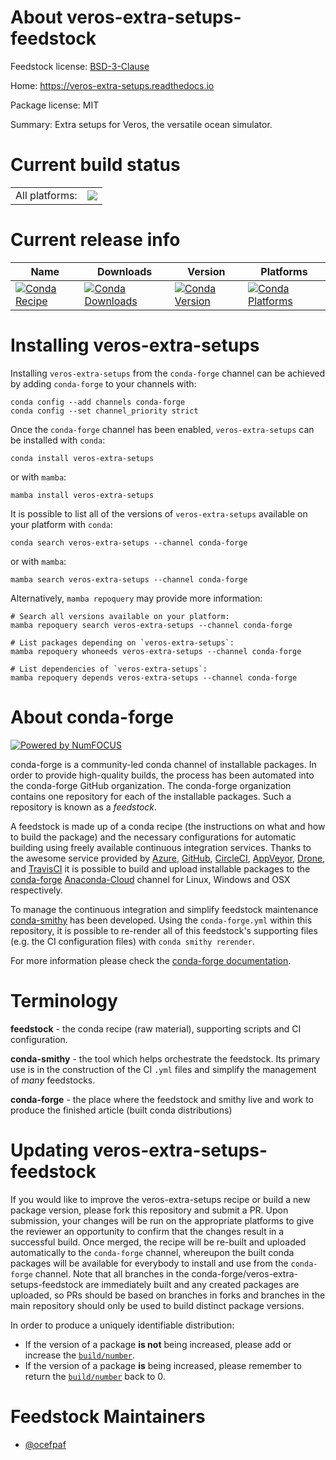 About veros-extra-setups-feedstock
==================================

Feedstock license: [BSD-3-Clause](https://github.com/conda-forge/veros-extra-setups-feedstock/blob/main/LICENSE.txt)

Home: https://veros-extra-setups.readthedocs.io

Package license: MIT

Summary: Extra setups for Veros, the versatile ocean simulator.

Current build status
====================


<table><tr><td>All platforms:</td>
    <td>
      <a href="https://dev.azure.com/conda-forge/feedstock-builds/_build/latest?definitionId=20513&branchName=main">
        <img src="https://dev.azure.com/conda-forge/feedstock-builds/_apis/build/status/veros-extra-setups-feedstock?branchName=main">
      </a>
    </td>
  </tr>
</table>

Current release info
====================

| Name | Downloads | Version | Platforms |
| --- | --- | --- | --- |
| [![Conda Recipe](https://img.shields.io/badge/recipe-veros--extra--setups-green.svg)](https://anaconda.org/conda-forge/veros-extra-setups) | [![Conda Downloads](https://img.shields.io/conda/dn/conda-forge/veros-extra-setups.svg)](https://anaconda.org/conda-forge/veros-extra-setups) | [![Conda Version](https://img.shields.io/conda/vn/conda-forge/veros-extra-setups.svg)](https://anaconda.org/conda-forge/veros-extra-setups) | [![Conda Platforms](https://img.shields.io/conda/pn/conda-forge/veros-extra-setups.svg)](https://anaconda.org/conda-forge/veros-extra-setups) |

Installing veros-extra-setups
=============================

Installing `veros-extra-setups` from the `conda-forge` channel can be achieved by adding `conda-forge` to your channels with:

```
conda config --add channels conda-forge
conda config --set channel_priority strict
```

Once the `conda-forge` channel has been enabled, `veros-extra-setups` can be installed with `conda`:

```
conda install veros-extra-setups
```

or with `mamba`:

```
mamba install veros-extra-setups
```

It is possible to list all of the versions of `veros-extra-setups` available on your platform with `conda`:

```
conda search veros-extra-setups --channel conda-forge
```

or with `mamba`:

```
mamba search veros-extra-setups --channel conda-forge
```

Alternatively, `mamba repoquery` may provide more information:

```
# Search all versions available on your platform:
mamba repoquery search veros-extra-setups --channel conda-forge

# List packages depending on `veros-extra-setups`:
mamba repoquery whoneeds veros-extra-setups --channel conda-forge

# List dependencies of `veros-extra-setups`:
mamba repoquery depends veros-extra-setups --channel conda-forge
```


About conda-forge
=================

[![Powered by
NumFOCUS](https://img.shields.io/badge/powered%20by-NumFOCUS-orange.svg?style=flat&colorA=E1523D&colorB=007D8A)](https://numfocus.org)

conda-forge is a community-led conda channel of installable packages.
In order to provide high-quality builds, the process has been automated into the
conda-forge GitHub organization. The conda-forge organization contains one repository
for each of the installable packages. Such a repository is known as a *feedstock*.

A feedstock is made up of a conda recipe (the instructions on what and how to build
the package) and the necessary configurations for automatic building using freely
available continuous integration services. Thanks to the awesome service provided by
[Azure](https://azure.microsoft.com/en-us/services/devops/), [GitHub](https://github.com/),
[CircleCI](https://circleci.com/), [AppVeyor](https://www.appveyor.com/),
[Drone](https://cloud.drone.io/welcome), and [TravisCI](https://travis-ci.com/)
it is possible to build and upload installable packages to the
[conda-forge](https://anaconda.org/conda-forge) [Anaconda-Cloud](https://anaconda.org/)
channel for Linux, Windows and OSX respectively.

To manage the continuous integration and simplify feedstock maintenance
[conda-smithy](https://github.com/conda-forge/conda-smithy) has been developed.
Using the ``conda-forge.yml`` within this repository, it is possible to re-render all of
this feedstock's supporting files (e.g. the CI configuration files) with ``conda smithy rerender``.

For more information please check the [conda-forge documentation](https://conda-forge.org/docs/).

Terminology
===========

**feedstock** - the conda recipe (raw material), supporting scripts and CI configuration.

**conda-smithy** - the tool which helps orchestrate the feedstock.
                   Its primary use is in the construction of the CI ``.yml`` files
                   and simplify the management of *many* feedstocks.

**conda-forge** - the place where the feedstock and smithy live and work to
                  produce the finished article (built conda distributions)


Updating veros-extra-setups-feedstock
=====================================

If you would like to improve the veros-extra-setups recipe or build a new
package version, please fork this repository and submit a PR. Upon submission,
your changes will be run on the appropriate platforms to give the reviewer an
opportunity to confirm that the changes result in a successful build. Once
merged, the recipe will be re-built and uploaded automatically to the
`conda-forge` channel, whereupon the built conda packages will be available for
everybody to install and use from the `conda-forge` channel.
Note that all branches in the conda-forge/veros-extra-setups-feedstock are
immediately built and any created packages are uploaded, so PRs should be based
on branches in forks and branches in the main repository should only be used to
build distinct package versions.

In order to produce a uniquely identifiable distribution:
 * If the version of a package **is not** being increased, please add or increase
   the [``build/number``](https://docs.conda.io/projects/conda-build/en/latest/resources/define-metadata.html#build-number-and-string).
 * If the version of a package **is** being increased, please remember to return
   the [``build/number``](https://docs.conda.io/projects/conda-build/en/latest/resources/define-metadata.html#build-number-and-string)
   back to 0.

Feedstock Maintainers
=====================

* [@ocefpaf](https://github.com/ocefpaf/)


